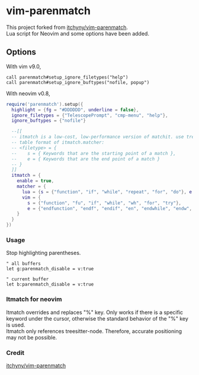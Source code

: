 # vim-parenmatch

This project forked from [itchyny/vim-parenmatch](https://github.com/itchyny/vim-parenmatch).  
Lua script for Neovim and some options have been added.

## Options

With vim v9.0,

```vim
call parenmatch#setup_ignore_filetypes("help")
call parenmatch#setup_ignore_buftypes("nofile, popup")
```

With neovim v0.8,

```lua
require('parenmatch').setup({
  highlight = {fg = "#DDDDDD", underline = false},
  ignore_filetypes = {"TelescopePrompt", "cmp-menu", "help"},
  ignore_buftypes = {"nofile"}

  --[[
  -- itmatch is a low-cost, low-performance version of matchit. use treesitter-node
  -- table format of itmatch.matcher:
  -- <filetype> = {
  --    s = { Keywords that are the starting point of a match },
  --    e = { Keywords that are the end point of a match }
  -- }
  ]]
  itmatch = {
    enable = true,
    matcher = {
      lua = {s = {"function", "if", "while", "repeat", "for", "do"}, e = {"end", "until"}},
      vim = {
        s = {"function", "fu", "if", "while", "wh", "for", "try"},
        e = {"endfunction", "endf", "endif", "en", "endwhile", "endw", "endfor", "endfo", "endtry", "endt"}
    }
  }
})

```

### Usage

Stop highlighting parentheses.

```lua:
" all buffers
let g:parenmatch_disable = v:true

" current buffer
let b:parenmatch_disable = v:true
```

### Itmatch for neovim

Itmatch overrides and replaces "%" key. Only works if there is a specific keyword under the cursor, otherwise the standard behavior of the "%" key is used.  
Itmatch only references treesitter-node. Therefore, accurate positioning may not be possible.

### Credit

[itchyny/vim-parenmatch](https://github.com/itchyny/vim-parenmatch)

